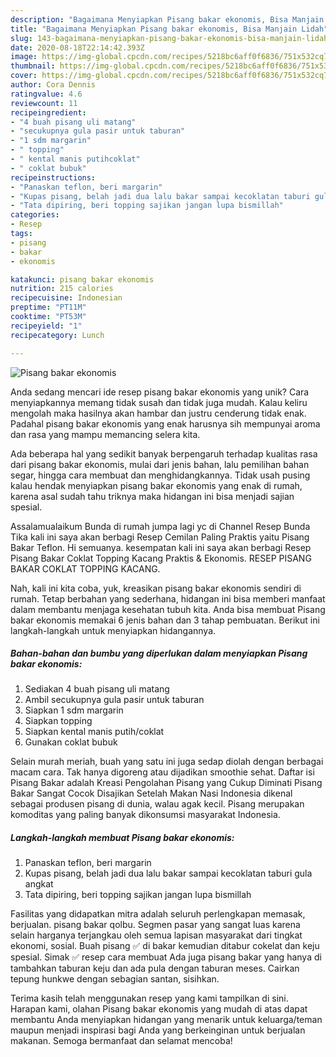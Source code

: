 ```yaml
---
description: "Bagaimana Menyiapkan Pisang bakar ekonomis, Bisa Manjain Lidah"
title: "Bagaimana Menyiapkan Pisang bakar ekonomis, Bisa Manjain Lidah"
slug: 143-bagaimana-menyiapkan-pisang-bakar-ekonomis-bisa-manjain-lidah
date: 2020-08-18T22:14:42.393Z
image: https://img-global.cpcdn.com/recipes/5218bc6aff0f6836/751x532cq70/pisang-bakar-ekonomis-foto-resep-utama.jpg
thumbnail: https://img-global.cpcdn.com/recipes/5218bc6aff0f6836/751x532cq70/pisang-bakar-ekonomis-foto-resep-utama.jpg
cover: https://img-global.cpcdn.com/recipes/5218bc6aff0f6836/751x532cq70/pisang-bakar-ekonomis-foto-resep-utama.jpg
author: Cora Dennis
ratingvalue: 4.6
reviewcount: 11
recipeingredient:
- "4 buah pisang uli matang"
- "secukupnya gula pasir untuk taburan"
- "1 sdm margarin"
- " topping"
- " kental manis putihcoklat"
- " coklat bubuk"
recipeinstructions:
- "Panaskan teflon, beri margarin"
- "Kupas pisang, belah jadi dua lalu bakar sampai kecoklatan taburi gula angkat"
- "Tata dipiring, beri topping sajikan jangan lupa bismillah"
categories:
- Resep
tags:
- pisang
- bakar
- ekonomis

katakunci: pisang bakar ekonomis 
nutrition: 215 calories
recipecuisine: Indonesian
preptime: "PT11M"
cooktime: "PT53M"
recipeyield: "1"
recipecategory: Lunch

---
```



![Pisang bakar ekonomis](https://img-global.cpcdn.com/recipes/5218bc6aff0f6836/751x532cq70/pisang-bakar-ekonomis-foto-resep-utama.jpg)

Anda sedang mencari ide resep pisang bakar ekonomis yang unik? Cara menyiapkannya memang tidak susah dan tidak juga mudah. Kalau keliru mengolah maka hasilnya akan hambar dan justru cenderung tidak enak. Padahal pisang bakar ekonomis yang enak harusnya sih mempunyai aroma dan rasa yang mampu memancing selera kita.

Ada beberapa hal yang sedikit banyak berpengaruh terhadap kualitas rasa dari pisang bakar ekonomis, mulai dari jenis bahan, lalu pemilihan bahan segar, hingga cara membuat dan menghidangkannya. Tidak usah pusing kalau hendak menyiapkan pisang bakar ekonomis yang enak di rumah, karena asal sudah tahu triknya maka hidangan ini bisa menjadi sajian spesial.

Assalamualaikum Bunda di rumah jumpa lagi yc di Channel Resep Bunda Tika kali ini saya akan berbagi Resep Cemilan Paling Praktis yaitu Pisang Bakar Teflon. Hi semuanya. kesempatan kali ini saya akan berbagi Resep Pisang Bakar Coklat Topping Kacang Praktis &amp; Ekonomis. RESEP PISANG BAKAR COKLAT TOPPING KACANG.


Nah, kali ini kita coba, yuk, kreasikan pisang bakar ekonomis sendiri di rumah. Tetap berbahan yang sederhana, hidangan ini bisa memberi manfaat dalam membantu menjaga kesehatan tubuh kita. Anda bisa membuat Pisang bakar ekonomis memakai 6 jenis bahan dan 3 tahap pembuatan. Berikut ini langkah-langkah untuk menyiapkan hidangannya.

<!--inarticleads1-->

##### Bahan-bahan dan bumbu yang diperlukan dalam menyiapkan Pisang bakar ekonomis:

1. Sediakan 4 buah pisang uli matang
1. Ambil secukupnya gula pasir untuk taburan
1. Siapkan 1 sdm margarin
1. Siapkan  topping
1. Siapkan  kental manis putih/coklat
1. Gunakan  coklat bubuk


Selain murah meriah, buah yang satu ini juga sedap diolah dengan berbagai macam cara. Tak hanya digoreng atau dijadikan smoothie sehat. Daftar isi Pisang Bakar adalah Kreasi Pengolahan Pisang yang Cukup Diminati Pisang Bakar Sangat Cocok Disajikan Setelah Makan Nasi Indonesia dikenal sebagai produsen pisang di dunia, walau agak kecil. Pisang merupakan komoditas yang paling banyak dikonsumsi masyarakat Indonesia. 

<!--inarticleads2-->

##### Langkah-langkah membuat Pisang bakar ekonomis:

1. Panaskan teflon, beri margarin
1. Kupas pisang, belah jadi dua lalu bakar sampai kecoklatan taburi gula angkat
1. Tata dipiring, beri topping sajikan jangan lupa bismillah


Fasilitas yang didapatkan mitra adalah seluruh perlengkapan memasak, berjualan. pisang bakar qolbu. Segmen pasar yang sangat luas karena selain harganya terjangkau oleh semua lapisan masyarakat dari tingkat ekonomi, sosial. Buah pisang ✅ di bakar kemudian ditabur cokelat dan keju spesial. Simak ✅ resep cara membuat Ada juga pisang bakar yang hanya di tambahkan taburan keju dan ada pula dengan taburan meses. Cairkan tepung hunkwe dengan sebagian santan, sisihkan. 

Terima kasih telah menggunakan resep yang kami tampilkan di sini. Harapan kami, olahan Pisang bakar ekonomis yang mudah di atas dapat membantu Anda menyiapkan hidangan yang menarik untuk keluarga/teman maupun menjadi inspirasi bagi Anda yang berkeinginan untuk berjualan makanan. Semoga bermanfaat dan selamat mencoba!
